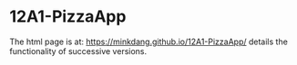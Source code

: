 # 12A1-PizzaApp

The html page is at: https://minkdang.github.io/12A1-PizzaApp/ details the functionality of successive versions.
